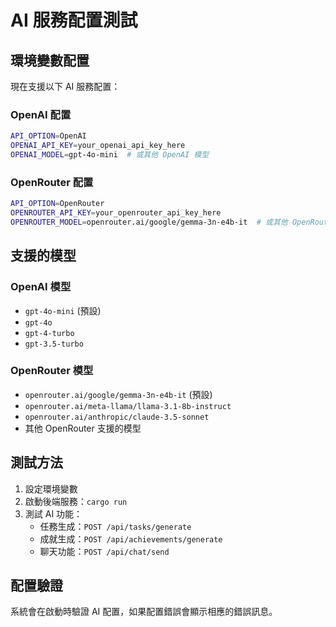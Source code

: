 # AI 服務配置測試

## 環境變數配置

現在支援以下 AI 服務配置：

### OpenAI 配置
```bash
API_OPTION=OpenAI
OPENAI_API_KEY=your_openai_api_key_here
OPENAI_MODEL=gpt-4o-mini  # 或其他 OpenAI 模型
```

### OpenRouter 配置
```bash
API_OPTION=OpenRouter
OPENROUTER_API_KEY=your_openrouter_api_key_here
OPENROUTER_MODEL=openrouter.ai/google/gemma-3n-e4b-it  # 或其他 OpenRouter 模型
```

## 支援的模型

### OpenAI 模型
- `gpt-4o-mini` (預設)
- `gpt-4o`
- `gpt-4-turbo`
- `gpt-3.5-turbo`

### OpenRouter 模型
- `openrouter.ai/google/gemma-3n-e4b-it` (預設)
- `openrouter.ai/meta-llama/llama-3.1-8b-instruct`
- `openrouter.ai/anthropic/claude-3.5-sonnet`
- 其他 OpenRouter 支援的模型

## 測試方法

1. 設定環境變數
2. 啟動後端服務：`cargo run`
3. 測試 AI 功能：
   - 任務生成：`POST /api/tasks/generate`
   - 成就生成：`POST /api/achievements/generate`
   - 聊天功能：`POST /api/chat/send`

## 配置驗證

系統會在啟動時驗證 AI 配置，如果配置錯誤會顯示相應的錯誤訊息。
